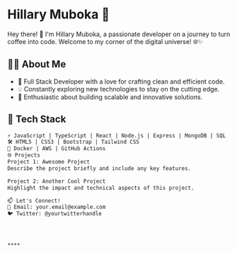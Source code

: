 # Hillary Muboka 🚀

Hey there! 👋 I'm Hillary Muboka, a passionate developer on a journey to turn coffee into code. Welcome to my corner of the digital universe! 🌐✨

## 👨‍💻 About Me

- 🌟 Full Stack Developer with a love for crafting clean and efficient code.
- 💡 Constantly exploring new technologies to stay on the cutting edge.
- 🚀 Enthusiastic about building scalable and innovative solutions.

## 🔧 Tech Stack

```markdown
⚡ JavaScript | TypeScript | React | Node.js | Express | MongoDB | SQL
🛠️ HTML5 | CSS3 | Bootstrap | Tailwind CSS
🚢 Docker | AWS | GitHub Actions
🌐 Projects
Project 1: Awesome Project
Describe the project briefly and include any key features.

Project 2: Another Cool Project
Highlight the impact and technical aspects of this project.

📫 Let's Connect!
📧 Email: your.email@example.com
🐦 Twitter: @yourtwitterhandle




****
